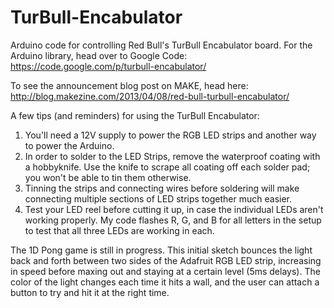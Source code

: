 TurBull-Encabulator
===================

Arduino code for controlling Red Bull's TurBull Encabulator board. 
For the Arduino library, head over to Google Code: https://code.google.com/p/turbull-encabulator/

To see the announcement blog post on MAKE, head here: http://blog.makezine.com/2013/04/08/red-bull-turbull-encabulator/

A few tips (and reminders) for using the TurBull Encabulator: 

1. You'll need a 12V supply to power the RGB LED strips and another way to power the Arduino.
2. In order to solder to the LED Strips, remove the waterproof coating with a hobbyknife. Use the knife to scrape all coating off each solder pad; you won't be able to tin them otherwise.
3. Tinning the strips and connecting wires before soldering will make connecting multiple sections of LED strips together much easier.
4. Test your LED reel before cutting it up, in case the individual LEDs aren't working properly. My code flashes R, G, and B for all letters in the setup to test that all three LEDs are working in each.

The 1D Pong game is still in progress. This initial sketch bounces the light back and forth between two sides of the Adafruit RGB LED strip, 
increasing in speed before maxing out and staying at a certain level (5ms delays). The color of the light changes each time it hits a wall, 
and the user can attach a button to try and hit it at the right time.
